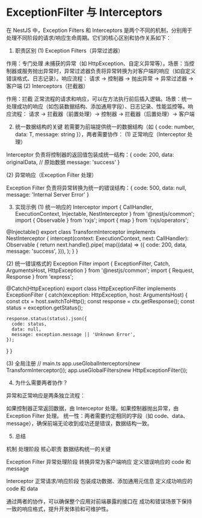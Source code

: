 # ExceptionFilter 与 Interceptors

在 NestJS 中，Exception Filters 和 Interceptors 是两个不同的机制，分别用于处理不同阶段的请求/响应生命周期。它们的核心区别和协作关系如下：

1. 职责区别
   (1) Exception Filters（异常过滤器）

作用：专门处理 未捕获的异常（如 HttpException、自定义异常等）。场景：当控制器或服务抛出异常时，异常过滤器负责将异常转换为对客户端的响应（如自定义错误格式、日志记录）。响应流程：
请求 → 控制器 → 抛出异常 → 异常过滤器 → 客户端
(2) Interceptors（拦截器）

作用：拦截 正常流程的请求和响应，可以在方法执行前后插入逻辑。场景：统一处理成功的响应（如包装数据结构、添加通用字段）、日志记录、性能监控等。响应流程：
请求 → 拦截器（前置处理）→ 控制器 → 拦截器（后置处理）→ 客户端

2. 统一数据结构的关键
   若需要为前端提供统一的数据结构（如 { code: number, data: T, message: string }），两者需要协作：
   (1) 正常响应（Interceptor 处理）

Interceptor 负责将控制器的返回值包装成统一结构：{
code: 200,
data: originalData, // 原始数据
message: 'success'
}

(2) 异常响应（Exception Filter 处理）

Exception Filter 负责将异常转换为统一的错误结构：{
code: 500,
data: null,
message: 'Internal Server Error'
}

3. 实现示例
   (1) 统一响应的 Interceptor
   import { CallHandler, ExecutionContext, Injectable, NestInterceptor } from '@nestjs/common';
   import { Observable } from 'rxjs';
   import { map } from 'rxjs/operators';

@Injectable()
export class TransformInterceptor implements NestInterceptor {
intercept(context: ExecutionContext, next: CallHandler): Observable<any> {
return next.handle().pipe(
map((data) => ({
code: 200,
data,
message: 'success',
})),
);
}
}

(2) 统一错误格式的 Exception Filter
import { ExceptionFilter, Catch, ArgumentsHost, HttpException } from '@nestjs/common';
import { Request, Response } from 'express';

@Catch(HttpException)
export class HttpExceptionFilter implements ExceptionFilter {
catch(exception: HttpException, host: ArgumentsHost) {
const ctx = host.switchToHttp();
const response = ctx.getResponse<Response>();
const status = exception.getStatus();

    response.status(status).json({
      code: status,
      data: null,
      message: exception.message || 'Unknown Error',
    });

}
}

(3) 全局注册
// main.ts
app.useGlobalInterceptors(new TransformInterceptor());
app.useGlobalFilters(new HttpExceptionFilter());

4. 为什么需要两者协作？

异常和正常响应是两条独立流程：

如果控制器正常返回数据，由 Interceptor 处理。如果控制器抛出异常，由 Exception Filter 处理。
统一性：两者需要约定相同的字段（如 code、data、message），确保前端无论收到成功还是错误，数据结构一致。

5. 总结

机制
处理阶段
核心职责
数据结构统一的关键

Exception Filter
异常处理阶段
转换异常为客户端响应
定义错误响应的 code 和 message

Interceptor
正常请求/响应阶段
包装成功数据、添加通用元信息
定义成功响应的 code 和 data

通过两者的协作，可以确保整个应用对前端暴露的接口在 成功和错误场景下保持一致的响应格式，提升开发体验和可维护性。
